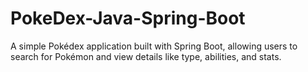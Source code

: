 # PokeDex-Java-Spring-Boot
A simple Pokédex application built with Spring Boot, allowing users to search for Pokémon and view details like type, abilities, and stats. 
